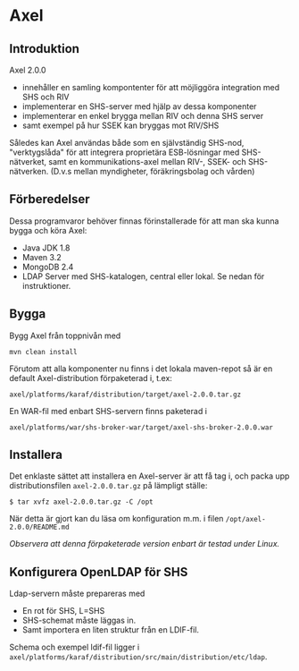 
Axel
============

## Introduktion

Axel 2.0.0

* innehåller en samling kompontenter för att möjliggöra integration med SHS och RIV
* implementerar en SHS-server med hjälp av dessa komponenter
* implementerar en enkel brygga mellan RIV och denna SHS server
* samt exempel på hur SSEK kan bryggas mot RIV/SHS

Således kan Axel användas både som en självständig SHS-nod, "verktygslåda" för att integrera
proprietära ESB-lösningar med SHS-nätverket, samt en kommunikations-axel mellan RIV-, SSEK- och SHS-nätverken.
(D.v.s mellan myndigheter, föräkringsbolag och vården)

## Förberedelser

Dessa programvaror behöver finnas förinstallerade för att man ska kunna bygga och köra Axel:

* Java JDK 1.8
* Maven 3.2
* MongoDB 2.4  
* LDAP Server med SHS-katalogen, central eller lokal. Se nedan för instruktioner.


Bygga
---------------

Bygg Axel från toppnivån med

    mvn clean install

Förutom att alla komponenter nu finns i det lokala maven-repot så är en default Axel-distribution
förpaketerad i, t.ex:

    axel/platforms/karaf/distribution/target/axel-2.0.0.tar.gz

En WAR-fil med enbart SHS-servern finns paketerad i 
    
    axel/platforms/war/shs-broker-war/target/axel-shs-broker-2.0.0.war

Installera
---------------
Det enklaste sättet att installera en Axel-server är att få tag i, och packa upp distributionsfilen
`axel-2.0.0.tar.gz` på lämpligt ställe:

    $ tar xvfz axel-2.0.0.tar.gz -C /opt

När detta är gjort kan du läsa om konfiguration m.m. i filen `/opt/axel-2.0.0/README.md`


*Observera att denna förpaketerade version enbart är testad under Linux.*



Konfigurera OpenLDAP för SHS
-------------------------------

Ldap-servern måste prepareras med

* En rot för SHS, L=SHS
* SHS-schemat måste läggas in.
* Samt importera en liten struktur från en LDIF-fil.

Schema och exempel ldif-fil ligger i `axel/platforms/karaf/distribution/src/main/distribution/etc/ldap`.







